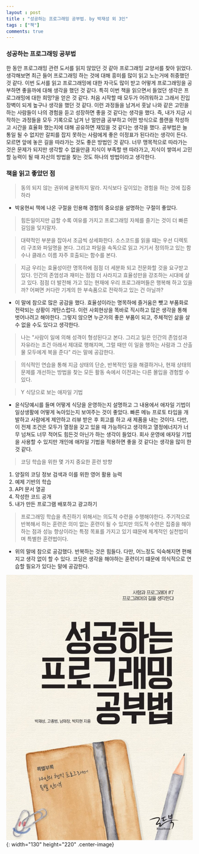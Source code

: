 ```yaml
---
layout : post
title : "성공하는 프로그래밍 공부법. by 박재성 외 3인"
tags : ["책"]
comments: true
---
```

### 성공하는 프로그래밍 공부법
한 동안 프로그래밍 관련 도서를 읽지 않았던 것 같아 프로그래밍 교양서를 찾아 읽었다. 생각해보면 최근 들어 프로그래밍 하는 것에 대해 흥미를 많이 읽고 노는거에 취중했던 것 같다. 이번 도서를 읽고 프로그래밍에 대한 자극도 많이 받고 어떻게 프로그래밍을 공부하면 좋을까에 대해 생각을 했던 것 같다. 특히 이번 책을 읽으면서 들었던 생각은 프로그래밍에 대한 희망?을 얻은 것 같다. 처음 시작할 때 모두가 어려워하고 그래서 진입장벽이 되게 높구나 생각을 했던 것 같다. 이런 과정들을 남겨서 훗날 나와 같은 고민을 하는 사람들이 나의 경험을 듣고 성장하면 좋을 것 같다는 생각을 했다. 즉, 내가 지금 시작하는 과정들을 모두 기록으로 남겨 난 얼만큼 공부하고 어떤 방식으로 플랜을 작성하고 시간을 효율화 했는지에 대해 공유하면 재밌을 것 같다는 생각을 했다. 공부법은 늘 통일 될 수 없지만 갈피를 잡지 못하는 사람에게 좋은 이정표가 된다라는 생각이 든다. 모르면 앞에 놓은 길을 따라가는 것도 좋은 방법인 것 같다. 너무 맹목적으로 따라가는 것은 문제가 되지만 생각할 수 없을만큼 지식이 부족할 땐 따라가고, 지식이 쌓여서 고민할 능력이 될 때 자신의 방법을 찾는 것도 하나의 방법이라고 생각한다.

### 책을 읽고 좋았던 점
> 동의 되지 않는 권위에 굴복하지 말라. 지식보다 깊이있는 경험을 하는 것에 집중하라

- 박웅현씨 책에 나온 구절을 인용해 경험의 중요성을 설명하는 구절이 좋았다.

> 힘든일이지만 급할 수록 여유를 가지고 프로그래밍 자체를 즐기는 것이 더 빠른 길임을 잊지말자.

> 대략적인 부분을 잡아서 조금씩 상세화한다.
  소스코드를 읽을 떄는 우선 디렉토리 구조와 파일명을 본다. 그리고 파일을 속독으로 읽고 거기서 정의하고 있는 함수나 클래스 이름 자주 호출되는 함수를 본다.

> 지금 우리는 효율성이란 명목하에 점점 더 세분화 되고 전문화할 것을 요구받고 있다. 인간의 존엄성과 재미는 점점 더 사라지고 효율성만을 강조하는 시대에 살고 있다. 점점 더 발전해 가고 있는 현재에 우리 프로그래머들은 행복해 하고 있을까? 어쩌면 커다란 기계의 한 부속품으로 전락하고 있는 건 아닐까?

- 이 말에 참으로 많은 공감을 했다. 효율성이라는 명목하에 즐거움은 뺏고 부품화로 전략되는 상황이 개탄스럽다. 이런 사회현상을 똑바로 직시하고 많은 생각을 통해 벗어나려고 해야한다. 그렇지 않으면 누군가의 좋은 부품이 되고, 주체적인 삶을 살 수 없을 수도 있다고 생각한다.

> 나는 "사람이 일에 의해 성격이 형성된다고 본다. 그리고 일은 인간의 존엄성과 자유라는 조건 아래서 제대로 행해지며, 그럴 때만 이 일을 행하는 사람과 그 산출물 모두에게 복을 준다" 라는 말에 공감한다.

> 의식적인 연습을 통해 지금 상태의 단순, 반복적인 일을 해결하거나, 현재 상태의 문제를 개선하는 방법을 찾는 모든 활동 속에서 이전과는 다른 몰입을 경험할 수 있다.

> Y 식당으로 보는 애자일 기법

- 윤식당예시를 들며 어떻게 식당을 운영하는지 설명하고 그 내용에서 애자일 기법이 일상생활에 어떻게 녹아있는지 보여주는 것이 좋았다. 빠른 메뉴 프로토 타입을 개발하고 사람에게 제안하고 리뷰 받은 후 회고를 하고 새 제품을 내는 것이다. 다만, 이 전제 조건은 모두가 열정을 갖고 있을 때 가능하다고 생각하고 열정에너지가 너무 넘쳐도 너무 적어도 힘든것 아닌가 하는 생각이 들었다. 회사 운영에 애자일 기법을 사용할 수 있지만 개인에 애자일 기법을 적용하면 좋을 것 같다는 생각을 많이 한 것 같다.

> 코딩 학습을 위한 몇 가지 중요한 훈련 방향

1. 양질의 코딩 정보 검색과 이를 위한 영어 활용 능력
2. 예제 기반의 학습
3. API 문서 열공
4. 작성한 코드 공개
5. 내가 만든 프로그램 배포하고 광고하기

> 프로그래밍 학습을 촉진하기 위해서는 의도적 수련을 수행해야한다. 주기적으로 반복해서 하는 훈련은 의미 없는 훈련이 될 수 있지만 의도적 수련은 집중을 해야하는 점과 성능 향상이라는 특정 목표를 가지고 있기 떄문에 체계적인 실천법이며 특별한 훈련법이다.

- 위의 말에 참으로 공감했다. 반복하는 것은 힘들다. 다만, 어느정도 익숙해지면 편해지고 생각 없이 할 수 있다. 코딩은 생각을 해야하는 훈련이기 떄문에 의식적으로 연습할 필요가 있다는 말에 공감한다.

![성공하는 프로그래밍 공부법](../images/book-22.jpeg){: width="130" height="220" .center-image}
